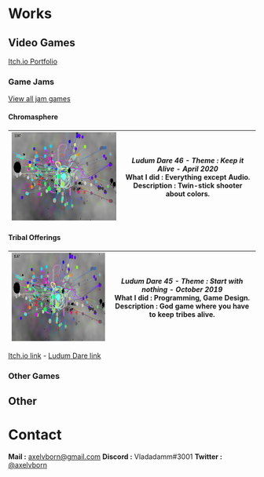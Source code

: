 # Works

## Video Games

[Itch.io Portfolio](https://axelvborn.itch.io/)

### Game Jams
[View all jam games](gamejams.md)
#### Chromasphere

| <img src="/img/chromasphere.png" width="320" height="180"> | *Ludum Dare 46 - Theme : Keep it Alive - April 2020*<br>**What I did :** Everything except Audio. <br>**Description** : Twin-stick shooter about colors. |
| --- | --- |

#### Tribal Offerings

| <img src="/img/chromasphere.png" width="320" height="180"> | *Ludum Dare 45 - Theme : Start with nothing - October 2019*<br>**What I did :** Programming, Game Design. <br>**Description** : God game where you have to keep tribes alive. |
| --- | --- |

[Itch.io link](https://axelvborn.itch.io/tribalofferings) - [Ludum Dare link](https://ldjam.com/events/ludum-dare/45/tribal-offerings)
### Other Games

## Other

# Contact

**Mail :** <axelvborn@gmail.com>
**Discord :** Vladadamm#3001
**Twitter :** [@axelvborn](https://twitter.com/axelvborn)